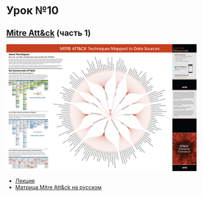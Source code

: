 # Урок №10
## [Mitre Att&ck](https://attack.mitre.org/matrices/enterprise/) (часть 1)

![](pics/mitre_matrix.png)

* [Лекция](10-Mitre.pdf)
* [Матрица Mitre Att&ck на русском](https://mitre.ptsecurity.com/ru-RU)
